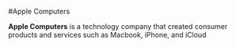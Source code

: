 #Apple Computers
**Apple Computers** is a technology company that created consumer products and services such as Macbook, iPhone, and iCloud